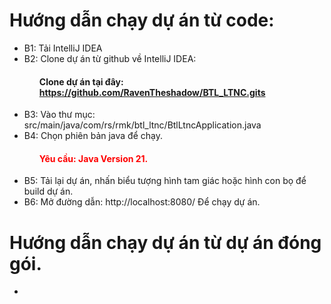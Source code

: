 <!DOCTYPE html>
<html lang="en">
<head>
    <meta charset="UTF-8">
    <meta name="viewport" content="width=device-width, initial-scale=1.0">
</head>
<body>
    <h1>Hướng dẫn chạy dự án từ code:</h1>
    <ul>
    <li>B1: Tải IntelliJ IDEA </li>
    <li>B2: Clone dự án từ github về IntelliJ IDEA: <br>
        <h4 style= "margin-left: 5%">Clone dự án tại đây:
        <a href="https://github.com/RavenTheshadow/BTL_LTNC.gits">https://github.com/RavenTheshadow/BTL_LTNC.gits </a>
        </h4>
    </li>
    <li>
        B3: Vào thư mục: <a>src/main/java/com/rs/rmk/btl_ltnc/BtlLtncApplication.java</a> <br>
    </li>
    <li>
        B4: Chọn phiên bản java để chạy.
        <h4 style="color: red; margin-left: 5%">Yêu cầu: Java Version 21.</h4>
    </li>
    <li>
        B5: Tải lại dự án, nhấn biểu tượng hình tam giác hoặc hình con bọ để build dự án.
    </li>
    <li>
        B6: Mở đường dẫn: <a link ="http://localhost:8080/">http://localhost:8080/</a> Để chạy dự án.
    </li>
    </ul>
    <h1>
        Hướng dẫn chạy dự án từ dự án đóng gói. 
    </h1>
    <ul>
    <li>

[//]: # (        B1: Truy cập đường dẫn: <a link= "https://drive.google.com/file/d/1O93AxMDRX8lD_MrXBwxHZ-x7ezzfRtAV/view?usp=sharing">https://drive.google.com/file/d/1O93AxMDRX8lD_MrXBwxHZ-x7ezzfRtAV/view?usp=sharing</a>)

[//]: # (    </li>)

[//]: # (    <li>)

[//]: # (        B2: Tải file RAR xuống.)

[//]: # (    <li>)

[//]: # (        B3: Mở terminal và di chuyển tới thư mục chứa dự án.)

[//]: # (    </li>)

[//]: # (    <li>)

[//]: # (        B4: Gõ lệnh java -jar BTL_LTNC.jar)

[//]: # (    </li>)

[//]: # (    <li>)

[//]: # (        B5: Mở đường dẫn: <a link ="http://localhost:8080/">http://localhost:8080/</a> Để chạy dự án.)

[//]: # (    </li>)

[//]: # (    </ul>)
</body>
</html>
